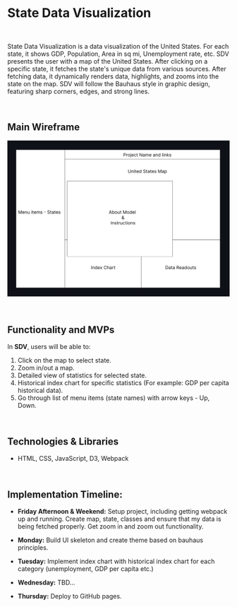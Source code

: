 # State Data Visualization
&emsp;

State Data Visualization is a data visualization of the United States. For each state, it shows GDP, Population, Area in sq mi, Unemployment rate, etc. SDV presents the user with a map of the United States. After clicking on a specific state, it fetches the state's unique data from various sources. After fetching data, it dynamically renders data, highlights, and zooms into the state on the map. SDV will follow the Bauhaus style in graphic design, featuring sharp corners, edges, and strong lines.


&emsp;
## Main Wireframe

!["Wireframe"](./src/imgs/Wireframe.png)


&emsp;
## Functionality and MVPs
In **SDV**, users will be able to:
1. Click on the map to select state.
2. Zoom in/out a map.
3. Detailed view of statistics for selected state.
4. Historical index chart for specific statistics (For example: GDP per capita historical data).
5. Go through list of menu items (state names) with arrow keys - Up, Down.


&emsp;
## Technologies & Libraries
* HTML, CSS, JavaScript, D3, Webpack

&emsp;
## Implementation Timeline:
* **Friday Afternoon & Weekend:**
 Setup project, including getting webpack up and running. Create map, state, classes and ensure that my data is being fetched properly. Get zoom in and zoom out functionality.


* **Monday:** Build UI skeleton and create theme based on bauhaus principles.

* **Tuesday:** Implement index chart with historical index chart for each category (unemployment, GDP per capita etc.)

* **Wednesday:** TBD...

* **Thursday:** Deploy to GitHub pages.
